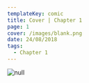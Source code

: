 ```yaml
---
templateKey: comic
title: Cover | Chapter 1
page: 1
cover: /images/blank.png
date: 24/08/2018
tags:
  - Chapter 1
---
```

<!-- Global site tag (gtag.js) - Google Analytics -->
<script async src="https://www.googletagmanager.com/gtag/js?id=UA-130113809-1"></script>
<script>
  window.dataLayer = window.dataLayer || [];
  function gtag(){dataLayer.push(arguments);}
  gtag('js', new Date());

  gtag('config', 'UA-130113809-1');
</script>

![null](/images/0001.png)
